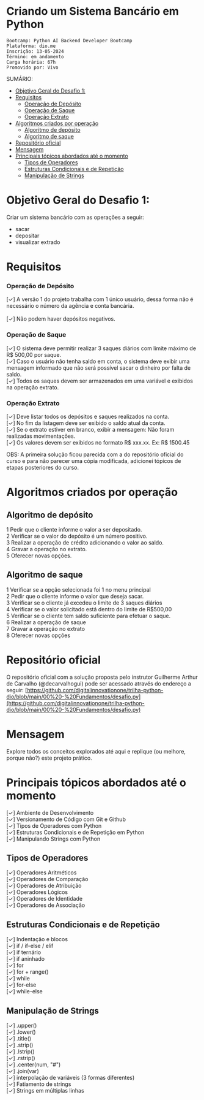 <h1>Criando um Sistema Bancário em Python</h1>

```
Bootcamp: Python AI Backend Developer Bootcamp
Plataforma: dio.me
Inscrição: 13-05-2024
Término: em andamento
Carga horária: 67h
Promovido por: Vivo
```

SUMÁRIO:

- [Objetivo Geral do Desafio 1:](#objetivo-geral-do-desafio-1)
- [Requisitos](#requisitos)
    - [Operação de Depósito](#operação-de-depósito)
    - [Operação de Saque](#operação-de-saque)
    - [Operação Extrato](#operação-extrato)
- [Algoritmos criados por operação](#algoritmos-criados-por-operação)
  - [Algoritmo de depósito](#algoritmo-de-depósito)
  - [Algoritmo de saque](#algoritmo-de-saque)
- [Repositório oficial](#repositório-oficial)
- [Mensagem](#mensagem)
- [Principais tópicos abordados até o momento](#principais-tópicos-abordados-até-o-momento)
  - [Tipos de Operadores](#tipos-de-operadores)
  - [Estruturas Condicionais e de Repetição](#estruturas-condicionais-e-de-repetição)
  - [Manipulação de Strings](#manipulação-de-strings)



# Objetivo Geral do Desafio 1:

Criar um sistema bancário com as operações a seguir:
* sacar 
* depositar
* visualizar extrado

# Requisitos

### Operação de Depósito

[✓] A versão 1 do projeto trabalha com 1 único usuário, dessa forma não é necessário o número da agência e conta bancária. <br /><br />
[✓] Não podem haver depósitos negativos.

### Operação de Saque

[✓] O sistema deve permitir realizar 3 saques diários com limite máximo de R$ 500,00 por saque.<br />
[✓] Caso o usuário não tenha saldo em conta, o sistema deve exibir uma mensagem informado que não será possível sacar o dinheiro por falta de saldo.<br />
[✓] Todos os saques devem ser armazenados em uma variável e exibidos na operação extrato.<br />

### Operação Extrato
[✓] Deve listar todos os depósitos e saques realizados na conta. <br />
[✓] No fim da listagem deve ser exibido o saldo atual da conta. <br />
[✓] Se o extrato estiver em branco, exibir a mensagem: Não foram realizadas movimentações.<br />
[✓] Os valores devem ser exibidos no formato R$ xxx.xx. Ex: R$ 1500.45<br />

OBS: A primeira solução ficou parecida com a do repositório oficial do curso e para não parecer uma cópia modificada, adicionei tópicos de etapas posteriores do curso.


# Algoritmos criados por operação

## Algoritmo de depósito
1 Pedir que o cliente informe o valor a ser depositado. <br />
2 Verificar se o valor do depósito é um número positivo. <br />
3 Realizar a operação de crédito adicionando o valor ao saldo. <br />
4 Gravar a operação no extrato. <br />
5 Oferecer novas opções. <br />

## Algoritmo de saque
1 Verificar se a opção selecionada foi 1 no menu principal <br />
2 Pedir que o cliente informe o valor que deseja sacar. <br />
3 Verificar se o cliente já excedeu o limite de 3 saques diários <br />
4 Verificar se o valor solicitado está dentro do limite de R$500,00 <br />
5 Verificar se o cliente tem saldo suficiente para efetuar o saque.<br />
6 Realizar a operação de saque <br />
7 Gravar a operação no extrato <br />
8 Oferecer novas opções <br />

# Repositório oficial
O repositório oficial com a solução proposta pelo instrutor Guilherme Arthur de Carvalho (@decarvalhogui) pode ser acessado através do endereço a seguir: [https://github.com/digitalinnovationone/trilha-python-dio/blob/main/00%20-%20Fundamentos/desafio.py](https://github.com/digitalinnovationone/trilha-python-dio/blob/main/00%20-%20Fundamentos/desafio.py)


# Mensagem

Explore todos os conceitos explorados até aqui e replique (ou melhore, porque não?) este projeto prático.

# Principais tópicos abordados até o momento

[✓] Ambiente de Desenvolvimento <br />
[✓] Versionamento de Código com Git e Github <br />
[✓] Tipos de Operadores com Python <br />
[✓] Estruturas Condicionais e de Repetição em Python <br />
[✓] Manipulando Strings com Python <br />


## Tipos de Operadores

[✓] Operadores Aritméticos <br />
[✓] Operadores de Comparação <br />
[✓] Operadores de Atribuição <br />
[✓] Operadores Lógicos <br />
[✓] Operadores de Identidade <br />
[✓] Operadores de Associação <br />


## Estruturas Condicionais e de Repetição
[✓] Indentação e blocos <br />
[✓] if / if-else / elif <br />
[✓] if ternário <br />
[✓] if aninhado <br />
[✓] for <br />
[✓] for + range() <br />
[✓] while <br />
[✓] for-else <br />
[✓] while-else <br />

## Manipulação de Strings

[✓] .upper() <br />
[✓] .lower() <br />
[✓] .title() <br />
[✓] .strip() <br />
[✓] .lstrip() <br />
[✓] .rstrip() <br />
[✓] .center(num, "#") <br />
[✓] .join(var) <br />
[✓] interpolação de variáveis (3 formas diferentes) <br />
[✓] Fatiamento de strings <br />
[✓] Strings em múltiplas linhas <br />



